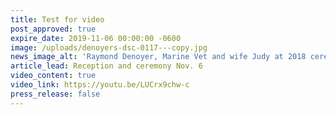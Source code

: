 ```yaml
---
title: Test for video
post_approved: true
expire_date: 2019-11-06 00:00:00 -0600
image: /uploads/denoyers-dsc-0117---copy.jpg
news_image_alt: 'Raymond Denoyer, Marine Vet and wife Judy at 2018 ceremony'
article_lead: Reception and ceremony Nov. 6
video_content: true
video_link: https://youtu.be/LUCrx9chw-c
press_release: false
---
```

